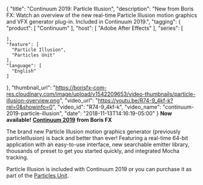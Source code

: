 {
  "title": "Continuum 2019: Particle Illusion",
  "description": "New from Boris FX: Watch an overview of the new real-time Particle Illusion motion graphics and VFX generator plug-in. Included in Continuum 2019.",
  "tagging": {
    "product": [
      "Continuum"
    ],
    "host": [
      "Adobe After Effects"
    ],
    "series": [

    ],
    "feature": [
      "Particle Illusion",
      "Particles Unit"
    ],
    "language": [
      "English"
    ]
  },
  "thumbnail_url": "https://borisfx-com-res.cloudinary.com/image/upload/v1542209653/video-thumbnails/particle-illusion-overview.png",
  "video_url": "https://youtu.be/R74-9_4kf-k?rel=0&showinfo=0",
  "video_id": "R74-9_4kf-k",
  "video_name": "continuum-2019-particle-illusion",
  "date": "2018-11-13T14:16:19-05:00"
}
**Now available!** [**Continuum 2019**](/products/continuum/ "Boris FX - Continuum") **from Boris FX**

The brand new Particle Illusion motion graphics generator (previously particleIllusion) is back and better than ever! Featuring a real-time 64-bit application with an easy-to-use interface, new searchable emitter library, thousands of preset to get you started quickly, and integrated Mocha tracking.

Particle Illusion is included with Continuum 2019 or you can purchase it as part of the [Particles Unit](/products/continuum-units/particles/ "Boris FX - Continuum - Particles Unit").
